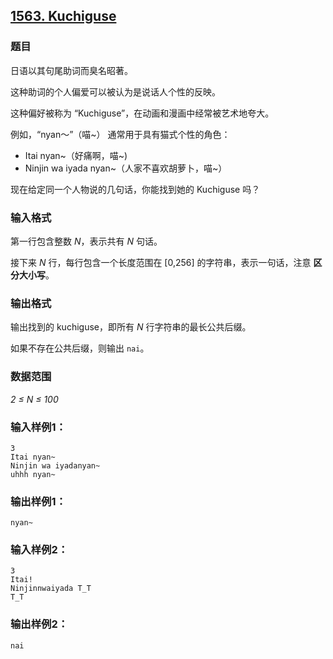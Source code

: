 ## [1563. Kuchiguse](https://www.acwing.com/problem/content/1565/)

### 题目

日语以其句尾助词而臭名昭著。

这种助词的个人偏爱可以被认为是说话人个性的反映。

这种偏好被称为 “Kuchiguse”，在动画和漫画中经常被艺术地夸大。

例如，“nyan〜”（喵~） 通常用于具有猫式个性的角色：

- Itai nyan~（好痛啊，喵~)
- Ninjin wa iyada nyan~（人家不喜欢胡萝卜，喵~）

现在给定同一个人物说的几句话，你能找到她的 Kuchiguse 吗？

### 输入格式

第一行包含整数 *N*，表示共有 *N* 句话。

接下来 *N* 行，每行包含一个长度范围在 [0,256] 的字符串，表示一句话，注意 **区分大小写**。

### 输出格式

输出找到的 kuchiguse，即所有 *N* 行字符串的最长公共后缀。

如果不存在公共后缀，则输出 `nai`。

### 数据范围

*2 ≤ N ≤ 100*

### 输入样例1：

```
3
Itai nyan~
Ninjin wa iyadanyan~
uhhh nyan~
```

### 输出样例1：

```
nyan~
```

### 输入样例2：

```
3
Itai!
Ninjinnwaiyada T_T
T_T
```

### 输出样例2：

```
nai
```
